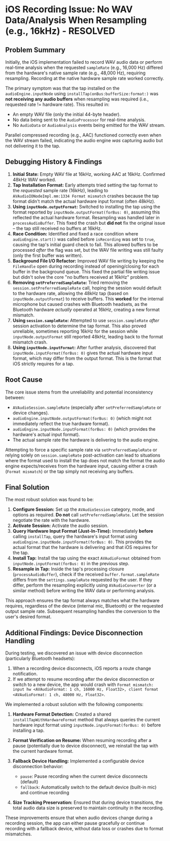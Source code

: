 # iOS Recording Issue: No WAV Data/Analysis When Resampling (e.g., 16kHz) - RESOLVED

## Problem Summary

Initially, the iOS implementation failed to record WAV audio data or perform real-time analysis when the requested `sampleRate` (e.g., 16,000 Hz) differed from the hardware's native sample rate (e.g., 48,000 Hz), requiring resampling. Recording at the native hardware sample rate worked correctly.

The primary symptom was that the tap installed on the `audioEngine.inputNode` using `installTap(onBus:bufferSize:format:)` was **not receiving any audio buffers** when resampling was required (i.e., requested rate != hardware rate). This resulted in:

*   An empty WAV file (only the initial 44-byte header).
*   No data being sent to the `AudioProcessor` for real-time analysis.
*   No `AudioData` or `AudioAnalysis` events being emitted for the WAV stream.

Parallel compressed recording (e.g., AAC) functioned correctly even when the WAV stream failed, indicating the audio engine *was* capturing audio but not delivering it to the tap.

## Debugging History & Findings

1.  **Initial State:** Empty WAV file at 16kHz, working AAC at 16kHz. Confirmed 48kHz WAV worked.
2.  **Tap Installation Format:** Early attempts tried setting the tap format to the *requested* sample rate (16kHz), leading to `AVAudioIONodeImpl.mm:1334 Format mismatch` crashes because the tap format didn't match the actual hardware input format (often 48kHz).
3.  **Using `inputNode.outputFormat`:** Switched to installing the tap using the format reported by `inputNode.outputFormat(forBus: 0)`, assuming this reflected the actual hardware format. Resampling was handled later in `processAudioBuffer`. This fixed the crash but **did not** fix the original issue – the tap still received no buffers at 16kHz.
4.  **Race Condition:** Identified and fixed a race condition where `audioEngine.start()` was called before `isRecording` was set to `true`, causing the tap's initial guard check to fail. This allowed buffers to be processed *after* the flag was set, but the WAV file writing was still faulty (only the first buffer was written).
5.  **Background File I/O Refactor:** Improved WAV file writing by keeping the `FileHandle` open during recording instead of opening/closing for each buffer in the background queue. This fixed the partial file writing issue but didn't solve the core "no buffers received at 16kHz" problem.
6.  **Removing `setPreferredSampleRate`:** Tried removing the `session.setPreferredSampleRate` call, hoping the session would default to the hardware rate, allowing the 48kHz tap (based on `inputNode.outputFormat`) to receive buffers. This **worked** for the internal microphone but caused crashes with Bluetooth headsets, as the Bluetooth hardware *actually* operated at 16kHz, creating a new format mismatch.
7.  **Using `session.sampleRate`:** Attempted to use `session.sampleRate` *after* session activation to determine the tap format. This also proved unreliable, sometimes reporting 16kHz for the session while `inputNode.outputFormat` still reported 48kHz, leading back to the format mismatch crash.
8.  **Using `inputNode.inputFormat`:** After further analysis, discovered that `inputNode.inputFormat(forBus: 0)` gives the actual hardware input format, which may differ from the output format. This is the format that iOS strictly requires for a tap.

## Root Cause

The core issue stems from the unreliability and potential inconsistency between:

*   `AVAudioSession.sampleRate` (especially after `setPreferredSampleRate` or device changes).
*   `audioEngine.inputNode.outputFormat(forBus: 0)` (which might not immediately reflect the true hardware format).
*   `audioEngine.inputNode.inputFormat(forBus: 0)` (which provides the hardware's actual input format).
*   The actual sample rate the hardware is delivering to the audio engine.

Attempting to force a specific sample rate via `setPreferredSampleRate` or relying solely on `session.sampleRate` post-activation can lead to situations where the format used to install the tap does not match the format the audio engine expects/receives from the hardware input, causing either a crash (`Format mismatch`) or the tap simply not receiving any buffers.

## Final Solution

The most robust solution was found to be:

1.  **Configure Session:** Set up the `AVAudioSession` category, mode, and options as required. **Do not** call `setPreferredSampleRate`. Let the session negotiate the rate with the hardware.
2.  **Activate Session:** Activate the audio session.
3.  **Query Hardware Input Format (Just-In-Time):** Immediately **before** calling `installTap`, query the hardware's input format using `audioEngine.inputNode.inputFormat(forBus: 0)`. This provides the actual format that the hardware is delivering and that iOS requires for the tap.
4.  **Install Tap:** Install the tap using the exact `AVAudioFormat` obtained from `inputNode.inputFormat(forBus: 0)` in the previous step.
5.  **Resample in Tap:** Inside the tap's processing closure (`processAudioBuffer`), check if the received `buffer.format.sampleRate` differs from the `settings.sampleRate` requested by the user. If they differ, perform the resampling explicitly using `AVAudioConverter` (or a similar method) before writing the WAV data or performing analysis.

This approach ensures the tap format always matches what the hardware requires, regardless of the device (internal mic, Bluetooth) or the requested output sample rate. Subsequent resampling handles the conversion to the user's desired format.

## Additional Findings: Device Disconnection Handling

During testing, we discovered an issue with device disconnection (particularly Bluetooth headsets):

1. When a recording device disconnects, iOS reports a route change notification.
2. If we attempt to resume recording after the device disconnection or switch to a new device, the app would crash with `Format mismatch: input hw <AVAudioFormat: 1 ch, 16000 Hz, Float32>, client format <AVAudioFormat: 1 ch, 48000 Hz, Float32>`.

We implemented a robust solution with the following components:

1. **Hardware Format Detection:** Created a shared `installTapWithHardwareFormat` method that always queries the current hardware input format using `inputNode.inputFormat(forBus: 0)` before installing a tap.

2. **Format Verification on Resume:** When resuming recording after a pause (potentially due to device disconnect), we reinstall the tap with the current hardware format.

3. **Fallback Device Handling:** Implemented a configurable device disconnection behavior:
   - `pause`: Pause recording when the current device disconnects (default)
   - `fallback`: Automatically switch to the default device (built-in mic) and continue recording

4. **Size Tracking Preservation:** Ensured that during device transitions, the total audio data size is preserved to maintain continuity in the recording.

These improvements ensure that when audio devices change during a recording session, the app can either pause gracefully or continue recording with a fallback device, without data loss or crashes due to format mismatches.
